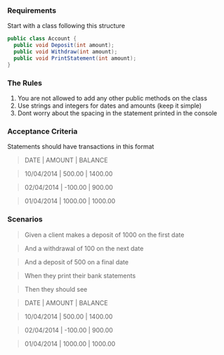 ﻿
### Requirements

Start with a class following this structure

```csharp
public class Account {
  public void Deposit(int amount);
  public void Withdraw(int amount);
  public void PrintStatement(int amount);
}
```

### The Rules

1. You are not allowed to add any other public methods on the class
2. Use strings and integers for dates and amounts (keep it simple)
3. Dont worry about the spacing in the statement printed in the console

### Acceptance Criteria

Statements should have transactions in this format

>	DATE		| AMOUNT  | BALANCE

>	10/04/2014	| 500.00  | 1400.00

>	02/04/2014	| -100.00 | 900.00

>	01/04/2014	| 1000.00 | 1000.00

### Scenarios
> Given a client makes a deposit of 1000 on the first date 

> And a withdrawal of 100 on the next date

> And a deposit of 500 on a final date  

> When they print their bank statements

> Then they should see  

>	DATE		| AMOUNT  | BALANCE

>	10/04/2014	| 500.00  | 1400.00

>	02/04/2014	| -100.00 | 900.00

>	01/04/2014	| 1000.00 | 1000.00
